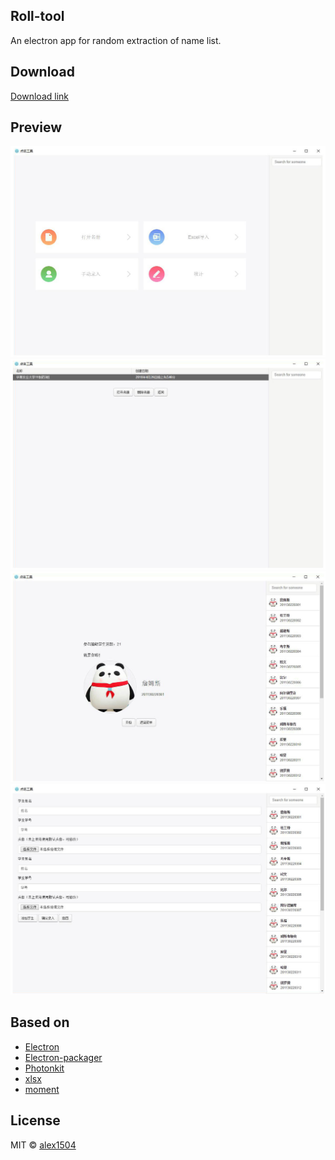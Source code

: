 ## Roll-tool
An electron app for random extraction of name list.

## Download
[Download link](https://github.com/alex1504/electron-roll-tool/releases/download/0.0.1/electron-roll-tool-win32-x64.rar)

## Preview
![preview](https://github.com/alex1504/electron-roll-tool/raw/master/assets/preview_1.jpg)
![preview](https://github.com/alex1504/electron-roll-tool/raw/master/assets/preview_2.jpg)
![preview](https://github.com/alex1504/electron-roll-tool/raw/master/assets/preview_3.jpg)
![preview](https://github.com/alex1504/electron-roll-tool/raw/master/assets/preview_4.jpg)

## Based on
- [Electron](https://electronjs.org/)
- [Electron-packager](https://www.npmjs.com/package/electron-packager)
- [Photonkit](http://photonkit.com/)
- [xlsx](https://github.com/SheetJS/js-xlsx)
- [moment](http://momentjs.cn/)

## License
MIT © [alex1504](https://github.com/alex1504)

